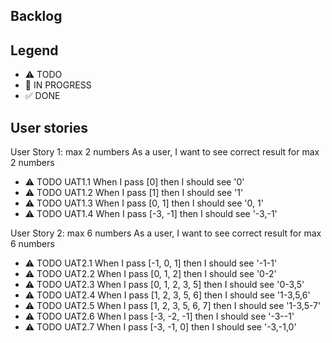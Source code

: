 ## Backlog

## Legend

- ⚠ TODO
- 🚧 IN PROGRESS
- ✅ DONE

## User stories

User Story 1: max 2 numbers
As a user, I want to see correct result for max 2 numbers

- ⚠ TODO UAT1.1 When I pass [0] then I should see '0'
- ⚠ TODO UAT1.2 When I pass [1] then I should see '1'
- ⚠ TODO UAT1.3 When I pass [0, 1] then I should see '0, 1'
- ⚠ TODO UAT1.4 When I pass [-3, -1] then I should see '-3,-1'

User Story 2: max 6 numbers
As a user, I want to see correct result for max 6 numbers

- ⚠ TODO UAT2.1 When I pass [-1, 0, 1] then I should see '-1-1'
- ⚠ TODO UAT2.2 When I pass [0, 1, 2] then I should see '0-2'
- ⚠ TODO UAT2.3 When I pass [0, 1, 2, 3, 5] then I should see '0-3,5'
- ⚠ TODO UAT2.4 When I pass [1, 2, 3, 5, 6] then I should see '1-3,5,6'
- ⚠ TODO UAT2.5 When I pass [1, 2, 3, 5, 6, 7] then I should see '1-3,5-7'
- ⚠ TODO UAT2.6 When I pass [-3, -2, -1] then I should see '-3--1'
- ⚠ TODO UAT2.7 When I pass [-3, -1, 0] then I should see '-3,-1,0'
